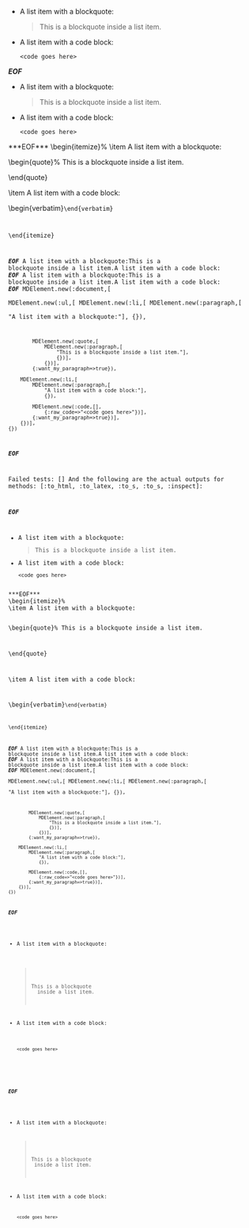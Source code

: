 *   A list item with a blockquote:

    > This is a blockquote
    > inside a list item.

*   A list item with a code block:

        <code goes here>
***EOF***
<ul
      ><li
        ><p>A list item with a blockquote:</p
        ><blockquote
          ><p>This is a blockquote inside a list item.</p
        ></blockquote
      ></li
      ><li
        ><p>A list item with a code block:</p
        ><pre
          ><code>&lt;code goes here&gt;</code
        ></pre
      ></li
    ></ul
  >
***EOF***
\begin{itemize}%
\item A list item with a blockquote:

\begin{quote}%
This is a blockquote inside a list item.


\end{quote}

\item A list item with a code block:

\begin{verbatim}<code goes here>\end{verbatim}


\end{itemize}

***EOF***
A list item with a blockquote:This is a blockquote inside a list item.A list item with a code block:
***EOF***
A list item with a blockquote:This is a blockquote inside a list item.A list item with a code block:
***EOF***
MDElement.new(:document,[	
	MDElement.new(:ul,[	
		MDElement.new(:li,[	
			MDElement.new(:paragraph,[	
				"A list item with a blockquote:"],
				{}),
			
			MDElement.new(:quote,[	
				MDElement.new(:paragraph,[	
					"This is a blockquote inside a list item."],
					{})],
				{})],
			{:want_my_paragraph=>true}),
		
		MDElement.new(:li,[	
			MDElement.new(:paragraph,[	
				"A list item with a code block:"],
				{}),
			
			MDElement.new(:code,[],
				{:raw_code=>"<code goes here>"})],
			{:want_my_paragraph=>true})],
		{})],
	{})
***EOF***

Failed tests:   [] 
And the following are the actual outputs for methods:
   [:to_html, :to_latex, :to_s, :to_s, :inspect]:


***EOF***
<ul
      ><li
        ><p>A list item with a blockquote:</p
        ><blockquote
          ><p>This is a blockquote inside a list item.</p
        ></blockquote
      ></li
      ><li
        ><p>A list item with a code block:</p
        ><pre
          ><code>&lt;code goes here&gt;</code
        ></pre
      ></li
    ></ul
  >
***EOF***
\begin{itemize}%
\item A list item with a blockquote:

\begin{quote}%
This is a blockquote inside a list item.


\end{quote}

\item A list item with a code block:

\begin{verbatim}<code goes here>\end{verbatim}


\end{itemize}

***EOF***
A list item with a blockquote:This is a blockquote inside a list item.A list item with a code block:
***EOF***
A list item with a blockquote:This is a blockquote inside a list item.A list item with a code block:
***EOF***
MDElement.new(:document,[	
	MDElement.new(:ul,[	
		MDElement.new(:li,[	
			MDElement.new(:paragraph,[	
				"A list item with a blockquote:"],
				{}),
			
			MDElement.new(:quote,[	
				MDElement.new(:paragraph,[	
					"This is a blockquote inside a list item."],
					{})],
				{})],
			{:want_my_paragraph=>true}),
		
		MDElement.new(:li,[	
			MDElement.new(:paragraph,[	
				"A list item with a code block:"],
				{}),
			
			MDElement.new(:code,[],
				{:raw_code=>"<code goes here>"})],
			{:want_my_paragraph=>true})],
		{})],
	{})
***EOF***
<ul>
<li><p>A list item with a blockquote:</p>

<blockquote>
  <p>This is a blockquote
  inside a list item.</p>
</blockquote></li>
<li><p>A list item with a code block:</p>

<pre><code>&lt;code goes here&gt;
</code></pre></li>
</ul>

***EOF***
<ul>
<li
        ><p>A list item with a blockquote:</p
        >
<blockquote>
 <p>This is a blockquote
 inside a list item.</p
          >
</blockquote
      ></li
      >
<li
        ><p>A list item with a code block:</p
        >
<pre
          ><code>&lt;code goes here&gt;
</code
        ></pre
      ></li
      >
</ul
  >
